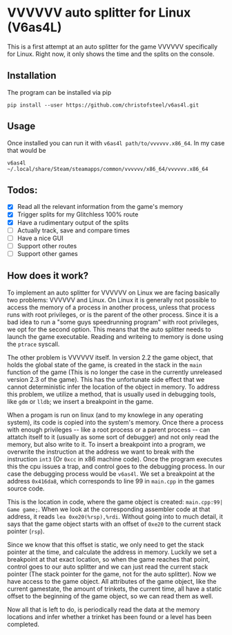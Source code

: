 VVVVVV auto splitter for Linux (V6as4L)
=======================================

This is a first attempt at an auto splitter for the game VVVVVV specifically for Linux. Right now, it only shows the time and the splits on the console. 

## Installation

The program can be installed via pip

```
pip install --user https://github.com/christofsteel/v6as4l.git
```

## Usage

Once installed you can run it with `v6as4l path/to/vvvvvv.x86_64`. In my case that would be

```
v6as4l ~/.local/share/Steam/steamapps/common/vvvvvv/x86_64/vvvvvv.x86_64
```

## Todos:

 - [X] Read all the relevant information from the game's memory
 - [X] Trigger splits for my Glitchless 100% route
 - [X] Have a rudimentary output of the splits
 - [ ] Actually track, save and compare times
 - [ ] Have a nice GUI
 - [ ] Support other routes
 - [ ] Support other games

## How does it work?

To implement an auto splitter for VVVVVV on Linux we are facing basically two problems: VVVVVV and Linux. On Linux it is generally not possible to access the memory of a process in another process, unless that process runs with root privileges, or is the parent of the other process. Since it is a bad idea to run a "some guys speedrunning program" with root privileges, we opt for the second option. This means that the auto splitter needs to launch the game executable. Reading and writeing to memory is done using the `ptrace` syscall.

The other problem is VVVVVV itself. In version 2.2 the game object, that holds the global state of the game, is created in the stack in the `main` function of the game (This is no longer the case in the currently unreleased version 2.3 of the game). This has the unfortunate side effect that we cannot deterministic infer the location of the object in memory. To address this problem, we utilize a method, that is usually used in debugging tools, like `gdm` or `lldb`; we insert a breakpoint in the game.

When a progam is run on linux (and to my knowlege in any operating system), its code is copied into the system's memory. Once there a process with enough privileges -- like a root process or a parent process -- can attatch itself to it (usually as some sort of debugger) and not only read the memory, but also write to it. To insert a breakpoint into a program, we overwrite the instruction at the address we want to break with the instruction `int3` (Or `0xcc` in x86 machine code). Once the program executes this the cpu issues a trap, and control goes to the debugging process. In our case the debugging process would be `v6as4l`. We set a breakpoint at the address `0x416da8`, which corresponds to line 99 in `main.cpp` in the games source code.

This is the location in code, where the game object is created: `main.cpp:99| Game game;`. When we look at the corresponding assembler code at that address, it reads `lea 0xe20(%rsp),%rdi`. Without going into to much detail, it says that the game object starts with an offset of `0xe20` to the current stack pointer (`rsp`).

Since we know that this offset is static, we only need to get the stack pointer at the time, and calculate the address in memory. Luckily we set a breakpoint at that exact location, so when the game reaches that point, control goes to our auto splitter and we can just read the current stack pointer (The stack pointer for the game, not for the auto splitter). Now we have access to the game object. All attributes of the game object, like the current gamestate, the amount of trinkets, the current time, all have a static offset to the beginning of the game object, so we can read them as well.

Now all that is left to do, is periodically read the data at the memory locations and infer whether a trinket has been found or a level has been completed.
